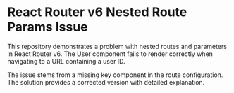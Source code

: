 # React Router v6 Nested Route Params Issue

This repository demonstrates a problem with nested routes and parameters in React Router v6.  The User component fails to render correctly when navigating to a URL containing a user ID. 

The issue stems from a missing key component in the route configuration. The solution provides a corrected version with detailed explanation. 